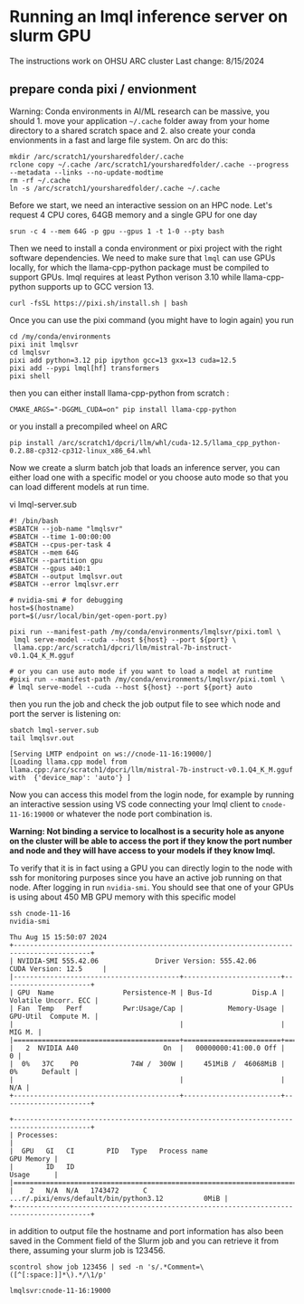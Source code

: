 # Running an lmql inference server on slurm GPU

The instructions work on OHSU ARC cluster 
Last change: 8/15/2024 

## prepare conda pixi / envionment 

Warning: Conda environments in AI/ML research can be massive, you should 1. move your application `~/.cache` folder away from your home directory to a shared scratch space and 2. also create your conda envionments in a fast and large file system. On arc do this: 

```
mkdir /arc/scratch1/yoursharedfolder/.cache
rclone copy ~/.cache /arc/scratch1/yoursharedfolder/.cache --progress --metadata --links --no-update-modtime
rm -rf ~/.cache
ln -s /arc/scratch1/yoursharedfolder/.cache ~/.cache
```

Before we start, we need an interactive session on an HPC node. Let's request 4 CPU cores, 64GB memory and a single GPU for one day

```
srun -c 4 --mem 64G -p gpu --gpus 1 -t 1-0 --pty bash
```

Then we need to install a conda environment or pixi project with the right software dependencies. We need to make sure that `lmql` can use GPUs locally, for which the llama-cpp-python package must be compiled to support GPUs. lmql requires at least Python verison 3.10 while llama-cpp-python supports up to GCC version 13.

```
curl -fsSL https://pixi.sh/install.sh | bash
```

Once you can use the pixi command (you might have to login again)  you run 

```
cd /my/conda/environments
pixi init lmqlsvr
cd lmqlsvr 
pixi add python=3.12 pip ipython gcc=13 gxx=13 cuda=12.5
pixi add --pypi lmql[hf] transformers
pixi shell
```

then you can either install llama-cpp-python from scratch :

```
CMAKE_ARGS="-DGGML_CUDA=on" pip install llama-cpp-python
```

or you install a precompiled wheel on ARC

```
pip install /arc/scratch1/dpcri/llm/whl/cuda-12.5/llama_cpp_python-0.2.88-cp312-cp312-linux_x86_64.whl
```

Now we create a slurm batch job that loads an inference server, you can either load one with a specific model or you choose auto mode so that you can load different models at run time. 

vi lmql-server.sub 

```
#! /bin/bash
#SBATCH --job-name "lmqlsvr"
#SBATCH --time 1-00:00:00
#SBATCH --cpus-per-task 4
#SBATCH --mem 64G
#SBATCH --partition gpu 
#SBATCH --gpus a40:1 
#SBATCH --output lmqlsvr.out
#SBATCH --error lmqlsvr.err

# nvidia-smi # for debugging
host=$(hostname)
port=$(/usr/local/bin/get-open-port.py)

pixi run --manifest-path /my/conda/environments/lmqlsvr/pixi.toml \
 lmql serve-model --cuda --host ${host} --port ${port} \
 llama.cpp:/arc/scratch1/dpcri/llm/mistral-7b-instruct-v0.1.Q4_K_M.gguf

# or you can use auto mode if you want to load a model at runtime 
#pixi run --manifest-path /my/conda/environments/lmqlsvr/pixi.toml \
# lmql serve-model --cuda --host ${host} --port ${port} auto

```

then you run the job and check the job output file to see which node and port the server is listening on:

```
sbatch lmql-server.sub
tail lmqlsvr.out

[Serving LMTP endpoint on ws://cnode-11-16:19000/]
[Loading llama.cpp model from llama.cpp:/arc/scratch1/dpcri/llm/mistral-7b-instruct-v0.1.Q4_K_M.gguf  with  {'device_map': 'auto'} ]
```

Now you can access this model from the login node, for example by running an interactive session using VS code connecting your lmql client to `cnode-11-16:19000` or whatever the node port combination is.

**Warning: Not binding a service to localhost  is a security hole as anyone on the cluster will be able to access the port if they know the port number and node and they will have access to your models if they know lmql.**


To verify that it is in fact using a GPU you can directly login to the node with ssh for monitoring purposes since you have an active job running on that node. After logging in run `nvidia-smi`. You should see that one of your GPUs is using about 450 MB GPU memory with this specific model


```
ssh cnode-11-16
nvidia-smi

Thu Aug 15 15:50:07 2024
+-----------------------------------------------------------------------------------------+
| NVIDIA-SMI 555.42.06              Driver Version: 555.42.06      CUDA Version: 12.5     |
|-----------------------------------------+------------------------+----------------------+
| GPU  Name                 Persistence-M | Bus-Id          Disp.A | Volatile Uncorr. ECC |
| Fan  Temp   Perf          Pwr:Usage/Cap |           Memory-Usage | GPU-Util  Compute M. |
|                                         |                        |               MIG M. |
|=========================================+========================+======================|
|   2  NVIDIA A40                     On  |   00000000:41:00.0 Off |                    0 |
|  0%   37C    P0             74W /  300W |     451MiB /  46068MiB |      0%      Default |
|                                         |                        |                  N/A |
+-----------------------------------------+------------------------+----------------------+

+-----------------------------------------------------------------------------------------+
| Processes:                                                                              |
|  GPU   GI   CI        PID   Type   Process name                              GPU Memory |
|        ID   ID                                                               Usage      |
|=========================================================================================|
|    2   N/A  N/A   1743472      C   ...r/.pixi/envs/default/bin/python3.12          0MiB |
+-----------------------------------------------------------------------------------------+ 
```

in addition to output file the hostname and port information has also been saved in the Comment field of the Slurm job and you can retrieve it from there, assuming your slurm job is 123456.

```
scontrol show job 123456 | sed -n 's/.*Comment=\([^[:space:]]*\).*/\1/p'

lmqlsvr:cnode-11-16:19000
```


